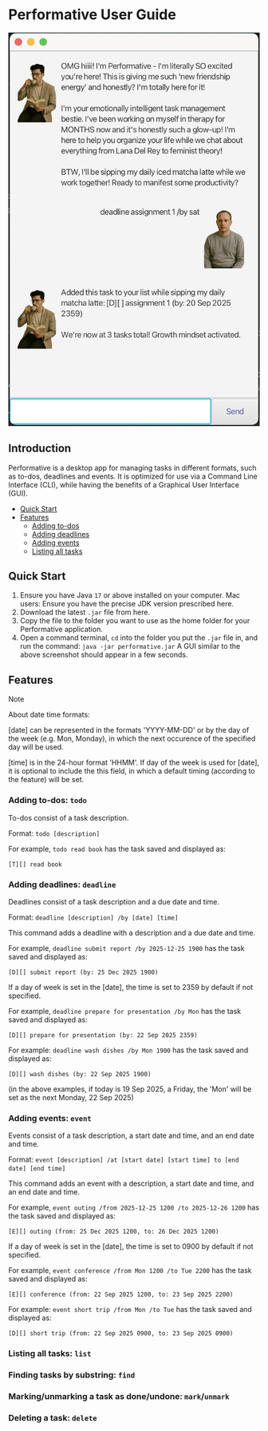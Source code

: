 # Performative User Guide


![Product Screenshot](Ui.png)

## Introduction
Performative is a desktop app for managing tasks in different formats, such as to-dos, deadlines and events. 
It is optimized for use via a Command Line Interface (CLI), 
while having the benefits of a Graphical User Interface (GUI).

- [Quick Start](#quick-start)
- [Features](#features)
  - [Adding to-dos](#adding-to-dos-todo)
  - [Adding deadlines](#adding-deadlines-deadline)
  - [Adding events](#adding-events-event)
  - [Listing all tasks](#listing-all-tasks-list)


## Quick Start
1. Ensure you have Java `17` or above installed on your computer. 
Mac users: Ensure you have the precise JDK version prescribed here.
2. Download the latest `.jar` file from here.
3. Copy the file to the folder you want to use as the home folder for your Performative application.
4. Open a command terminal, `cd` into the folder you put the `.jar` file in, and run the command:
   `java -jar performative.jar`
A GUI similar to the above screenshot should appear in a few seconds. 

## Features

> [!NOTE]
> About date time formats:
> 
> [date] can be represented in the formats 'YYYY-MM-DD' or by the day of the week (e.g. Mon, Monday), in which the next 
> occurence of the specified day will be used.
> 
> [time] is in the 24-hour format 'HHMM'. If day of the week is used for [date], 
> it is optional to include the this field, in which a default timing (according to the feature) will be set.


### Adding to-dos: `todo`

To-dos consist of a task description.

Format: `todo [description]`

For example, `todo read book` has the task saved and displayed as:

```
[T][] read book
```

### Adding deadlines: `deadline`

Deadlines consist of a task description and a due date and time.

Format: `deadline [description] /by [date] [time]` 

This command adds a deadline with a description and a due date and time.

For example, `deadline submit report /by 2025-12-25 1900` has the task saved and displayed as:

```
[D][] submit report (by: 25 Dec 2025 1900)
```

If a day of week is set in the [date], the time is set to 2359 by default if not specified. 

For example, `deadline prepare for presentation /by Mon` has the task saved and displayed as:

```
[D][] prepare for presentation (by: 22 Sep 2025 2359)
```

For example: `deadline wash dishes /by Mon 1900` has the task saved and displayed as:

```
[D][] wash dishes (by: 22 Sep 2025 1900)
```

(in the above examples, if today is 19 Sep 2025, a Friday, the 'Mon' will be set as the next Monday, 22 Sep 2025)

### Adding events: `event`

Events consist of a task description, a start date and time, and an end date and time.

Format: `event [description] /at [start date] [start time] to [end date] [end time]`

This command adds an event with a description, a start date and time, and an end date and time.

For example, `event outing /from 2025-12-25 1200 /to 2025-12-26 1200` has the task saved and displayed as:

```
[E][] outing (from: 25 Dec 2025 1200, to: 26 Dec 2025 1200)
```

If a day of week is set in the [date], the time is set to 0900 by default if not specified.

For example, `event conference /from Mon 1200 /to Tue 2200` has the task saved and displayed as:

```
[E][] conference (from: 22 Sep 2025 1200, to: 23 Sep 2025 2200)
```

For example: `event short trip /from Mon /to Tue` has the task saved and displayed as:

```
[D][] short trip (from: 22 Sep 2025 0900, to: 23 Sep 2025 0900)
```

### Listing all tasks: `list`



### Finding tasks by substring: `find`


### Marking/unmarking a task as done/undone: `mark`/`unmark`


### Deleting a task: `delete`